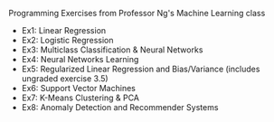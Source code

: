 Programming Exercises from Professor Ng's Machine Learning class

* Ex1: Linear Regression
* Ex2: Logistic Regression
* Ex3: Multiclass Classification & Neural Networks
* Ex4: Neural Networks Learning
* Ex5: Regularized Linear Regression and Bias/Variance (includes ungraded exercise 3.5)
* Ex6: Support Vector Machines
* Ex7: K-Means Clustering & PCA
* Ex8: Anomaly Detection and Recommender Systems
